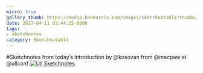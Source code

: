 ```yaml
---
micro: true
gallery_thumb: https://media.bennorris.com/images/sketchnotable/thumbs/ull-2017-sketchnotes-09.jpg
date: 2017-04-11 03:44:25-0600
tags:
- sketchnotes
category: Sketchnotable
---
```


#Sketchnotes from today’s introduction by @kosovan from @macpaw at @ullconf [![Ull Sketchnotes](https://media.bennorris.com/images/sketchnotable/ull-2017/ull-2017-sketchnotes-09.jpg)](https://media.bennorris.com/images/sketchnotable/ull-2017/ull-2017-sketchnotes-09.jpg)